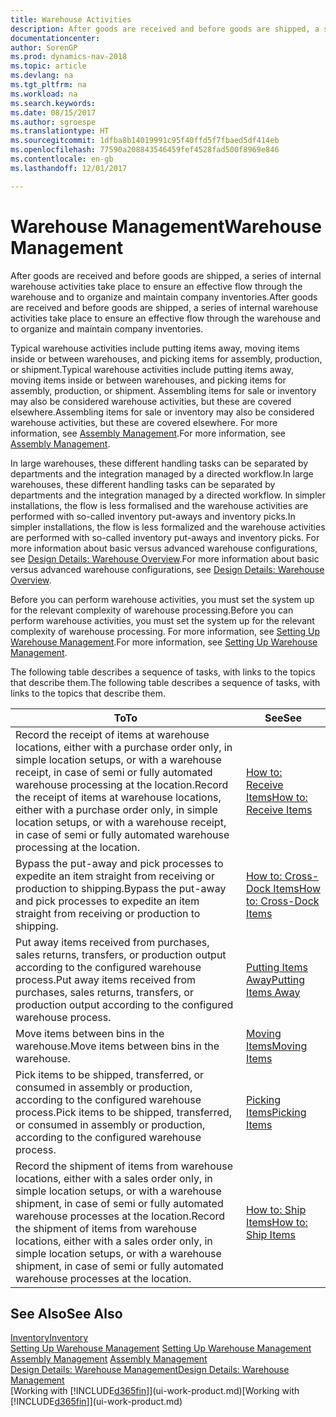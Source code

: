 ```yaml
---
title: Warehouse Activities
description: After goods are received and before goods are shipped, a series of internal warehouse activities take place to ensure an effective flow through the warehouse and to organize and maintain company inventories.
documentationcenter: 
author: SorenGP
ms.prod: dynamics-nav-2018
ms.topic: article
ms.devlang: na
ms.tgt_pltfrm: na
ms.workload: na
ms.search.keywords: 
ms.date: 08/15/2017
ms.author: sgroespe
ms.translationtype: HT
ms.sourcegitcommit: 1dfba8b14019991c95f40ffd5f7fbaed5df414eb
ms.openlocfilehash: 77590a208843546459fef4528fad500f8969e846
ms.contentlocale: en-gb
ms.lasthandoff: 12/01/2017

---
```

# <a name="warehouse-management"></a><span data-ttu-id="1fd1a-103">Warehouse Management</span><span class="sxs-lookup"><span data-stu-id="1fd1a-103">Warehouse Management</span></span>
<span data-ttu-id="1fd1a-104">After goods are received and before goods are shipped, a series of internal warehouse activities take place to ensure an effective flow through the warehouse and to organize and maintain company inventories.</span><span class="sxs-lookup"><span data-stu-id="1fd1a-104">After goods are received and before goods are shipped, a series of internal warehouse activities take place to ensure an effective flow through the warehouse and to organize and maintain company inventories.</span></span>

<span data-ttu-id="1fd1a-105">Typical warehouse activities include putting items away, moving items inside or between warehouses, and picking items for assembly, production, or shipment.</span><span class="sxs-lookup"><span data-stu-id="1fd1a-105">Typical warehouse activities include putting items away, moving items inside or between warehouses, and picking items for assembly, production, or shipment.</span></span> <span data-ttu-id="1fd1a-106">Assembling items for sale or inventory may also be considered warehouse activities, but these are covered elsewhere.</span><span class="sxs-lookup"><span data-stu-id="1fd1a-106">Assembling items for sale or inventory may also be considered warehouse activities, but these are covered elsewhere.</span></span> <span data-ttu-id="1fd1a-107">For more information, see [Assembly Management](assembly-assemble-items.md).</span><span class="sxs-lookup"><span data-stu-id="1fd1a-107">For more information, see [Assembly Management](assembly-assemble-items.md).</span></span>  

<span data-ttu-id="1fd1a-108">In large warehouses, these different handling tasks can be separated by departments and the integration managed by a directed workflow.</span><span class="sxs-lookup"><span data-stu-id="1fd1a-108">In large warehouses, these different handling tasks can be separated by departments and the integration managed by a directed workflow.</span></span> <span data-ttu-id="1fd1a-109">In simpler installations, the flow is less formalised and the warehouse activities are performed with so-called inventory put-aways and inventory picks.</span><span class="sxs-lookup"><span data-stu-id="1fd1a-109">In simpler installations, the flow is less formalized and the warehouse activities are performed with so-called inventory put-aways and inventory picks.</span></span> <span data-ttu-id="1fd1a-110">For more information about basic versus advanced warehouse configurations, see [Design Details: Warehouse Overview](design-details-warehouse-overview.md).</span><span class="sxs-lookup"><span data-stu-id="1fd1a-110">For more information about basic versus advanced warehouse configurations, see [Design Details: Warehouse Overview](design-details-warehouse-overview.md).</span></span>

<span data-ttu-id="1fd1a-111">Before you can perform warehouse activities, you must set the system up for the relevant complexity of warehouse processing.</span><span class="sxs-lookup"><span data-stu-id="1fd1a-111">Before you can perform warehouse activities, you must set the system up for the relevant complexity of warehouse processing.</span></span> <span data-ttu-id="1fd1a-112">For more information, see [Setting Up Warehouse Management](warehouse-setup-warehouse.md).</span><span class="sxs-lookup"><span data-stu-id="1fd1a-112">For more information, see [Setting Up Warehouse Management](warehouse-setup-warehouse.md).</span></span>

 <span data-ttu-id="1fd1a-113">The following table describes a sequence of tasks, with links to the topics that describe them.</span><span class="sxs-lookup"><span data-stu-id="1fd1a-113">The following table describes a sequence of tasks, with links to the topics that describe them.</span></span>   

|<span data-ttu-id="1fd1a-114">**To**</span><span class="sxs-lookup"><span data-stu-id="1fd1a-114">**To**</span></span>|<span data-ttu-id="1fd1a-115">**See**</span><span class="sxs-lookup"><span data-stu-id="1fd1a-115">**See**</span></span>|  
|------------|-------------|  
|<span data-ttu-id="1fd1a-116">Record the receipt of items at warehouse locations, either with a purchase order only, in simple location setups, or with a warehouse receipt, in case of semi or fully automated warehouse processing at the location.</span><span class="sxs-lookup"><span data-stu-id="1fd1a-116">Record the receipt of items at warehouse locations, either with a purchase order only, in simple location setups, or with a warehouse receipt, in case of semi or fully automated warehouse processing at the location.</span></span>|[<span data-ttu-id="1fd1a-117">How to: Receive Items</span><span class="sxs-lookup"><span data-stu-id="1fd1a-117">How to: Receive Items</span></span>](warehouse-how-receive-items.md)|
|<span data-ttu-id="1fd1a-118">Bypass the put-away and pick processes to expedite an item straight from receiving or production to shipping.</span><span class="sxs-lookup"><span data-stu-id="1fd1a-118">Bypass the put-away and pick processes to expedite an item straight from receiving or production to shipping.</span></span>|[<span data-ttu-id="1fd1a-119">How to: Cross-Dock Items</span><span class="sxs-lookup"><span data-stu-id="1fd1a-119">How to: Cross-Dock Items</span></span>](warehouse-how-to-cross-dock-items.md)|    
|<span data-ttu-id="1fd1a-120">Put away items received from purchases, sales returns, transfers, or production output according to the configured warehouse process.</span><span class="sxs-lookup"><span data-stu-id="1fd1a-120">Put away items received from purchases, sales returns, transfers, or production output according to the configured warehouse process.</span></span>|[<span data-ttu-id="1fd1a-121">Putting Items Away</span><span class="sxs-lookup"><span data-stu-id="1fd1a-121">Putting Items Away</span></span>](warehouse-put-away-items.md)|
|<span data-ttu-id="1fd1a-122">Move items between bins in the warehouse.</span><span class="sxs-lookup"><span data-stu-id="1fd1a-122">Move items between bins in the warehouse.</span></span>|[<span data-ttu-id="1fd1a-123">Moving Items</span><span class="sxs-lookup"><span data-stu-id="1fd1a-123">Moving Items</span></span>](warehouse-move-items.md)|
|<span data-ttu-id="1fd1a-124">Pick items to be shipped, transferred, or consumed in assembly or production, according to the configured warehouse process.</span><span class="sxs-lookup"><span data-stu-id="1fd1a-124">Pick items to be shipped, transferred, or consumed in assembly or production, according to the configured warehouse process.</span></span>|[<span data-ttu-id="1fd1a-125">Picking Items</span><span class="sxs-lookup"><span data-stu-id="1fd1a-125">Picking Items</span></span>](warehouse-pick-items.md)|
|<span data-ttu-id="1fd1a-126">Record the shipment of items from warehouse locations, either with a sales order only, in simple location setups, or with a warehouse shipment, in case of semi or fully automated warehouse processes at the location.</span><span class="sxs-lookup"><span data-stu-id="1fd1a-126">Record the shipment of items from warehouse locations, either with a sales order only, in simple location setups, or with a warehouse shipment, in case of semi or fully automated warehouse processes at the location.</span></span>|[<span data-ttu-id="1fd1a-127">How to: Ship Items</span><span class="sxs-lookup"><span data-stu-id="1fd1a-127">How to: Ship Items</span></span>](warehouse-how-ship-items.md)|  

## <a name="see-also"></a><span data-ttu-id="1fd1a-128">See Also</span><span class="sxs-lookup"><span data-stu-id="1fd1a-128">See Also</span></span>  
 [<span data-ttu-id="1fd1a-129">Inventory</span><span class="sxs-lookup"><span data-stu-id="1fd1a-129">Inventory</span></span>](inventory-manage-inventory.md)  
 <span data-ttu-id="1fd1a-130">[Setting Up Warehouse Management](warehouse-setup-warehouse.md)   </span><span class="sxs-lookup"><span data-stu-id="1fd1a-130">[Setting Up Warehouse Management](warehouse-setup-warehouse.md)   </span></span>  
 <span data-ttu-id="1fd1a-131">[Assembly Management](assembly-assemble-items.md)  </span><span class="sxs-lookup"><span data-stu-id="1fd1a-131">[Assembly Management](assembly-assemble-items.md)  </span></span>  
[<span data-ttu-id="1fd1a-132">Design Details: Warehouse Management</span><span class="sxs-lookup"><span data-stu-id="1fd1a-132">Design Details: Warehouse Management</span></span>](design-details-warehouse-management.md)  
 <span data-ttu-id="1fd1a-133">[Working with [!INCLUDE[d365fin](includes/d365fin_md.md)]](ui-work-product.md)</span><span class="sxs-lookup"><span data-stu-id="1fd1a-133">[Working with [!INCLUDE[d365fin](includes/d365fin_md.md)]](ui-work-product.md)</span></span>  

